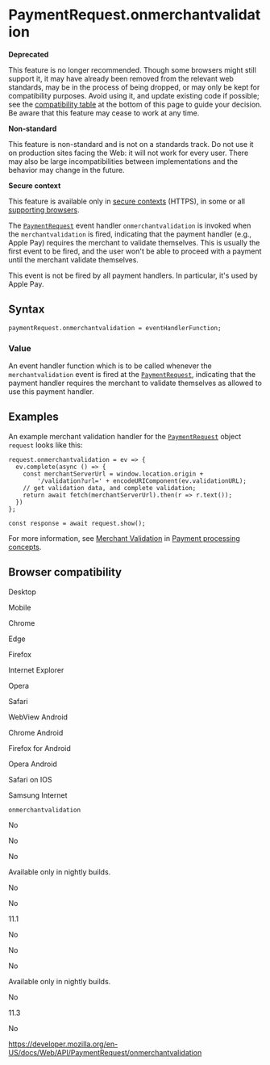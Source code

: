 # PaymentRequest.onmerchantvalidation

**Deprecated**

This feature is no longer recommended. Though some browsers might still support it, it may have already been removed from the relevant web standards, may be in the process of being dropped, or may only be kept for compatibility purposes. Avoid using it, and update existing code if possible; see the [compatibility table](#browser_compatibility) at the bottom of this page to guide your decision. Be aware that this feature may cease to work at any time.

**Non-standard**

This feature is non-standard and is not on a standards track. Do not use it on production sites facing the Web: it will not work for every user. There may also be large incompatibilities between implementations and the behavior may change in the future.

**Secure context**

This feature is available only in [secure contexts](https://developer.mozilla.org/en-US/docs/Web/Security/Secure_Contexts) (HTTPS), in some or all [supporting browsers](#browser_compatibility).

The [`PaymentRequest`](../paymentrequest) event handler `onmerchantvalidation` is invoked when the `merchantvalidation` is fired, indicating that the payment handler (e.g., Apple Pay) requires the merchant to validate themselves. This is usually the first event to be fired, and the user won't be able to proceed with a payment until the merchant validate themselves.

This event is not be fired by all payment handlers. In particular, it's used by Apple Pay.

## Syntax

    paymentRequest.onmerchantvalidation = eventHandlerFunction;

### Value

An event handler function which is to be called whenever the `merchantvalidation` event is fired at the [`PaymentRequest`](../paymentrequest), indicating that the payment handler requires the merchant to validate themselves as allowed to use this payment handler.

## Examples

An example merchant validation handler for the [`PaymentRequest`](../paymentrequest) object `request` looks like this:

    request.onmerchantvalidation = ev => {
      ev.complete(async () => {
        const merchantServerUrl = window.location.origin +
            '/validation?url=' + encodeURIComponent(ev.validationURL);
        // get validation data, and complete validation;
        return await fetch(merchantServerUrl).then(r => r.text());
      })
    };

    const response = await request.show();

For more information, see [Merchant Validation](#) in [Payment processing concepts](../payment_request_api/concepts).

## Browser compatibility

Desktop

Mobile

Chrome

Edge

Firefox

Internet Explorer

Opera

Safari

WebView Android

Chrome Android

Firefox for Android

Opera Android

Safari on IOS

Samsung Internet

`onmerchantvalidation`

No

No

No

Available only in nightly builds.

No

No

11.1

No

No

No

Available only in nightly builds.

No

11.3

No

<a href="https://developer.mozilla.org/en-US/docs/Web/API/PaymentRequest/onmerchantvalidation" class="_attribution-link">https://developer.mozilla.org/en-US/docs/Web/API/PaymentRequest/onmerchantvalidation</a>
